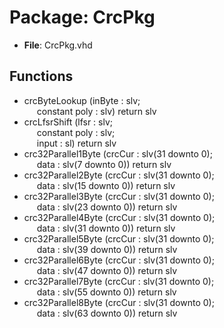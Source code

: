 # Package: CrcPkg

- **File**: CrcPkg.vhd
## Functions
- crcByteLookup <font id="function_arguments">(inByte : slv;<br><span style="padding-left:20px"> constant poly : slv) </font> <font id="function_return">return slv </font>
- crcLfsrShift <font id="function_arguments">(lfsr : slv;<br><span style="padding-left:20px"> constant poly : slv;<br><span style="padding-left:20px"> input : sl) </font> <font id="function_return">return slv </font>
- crc32Parallel1Byte <font id="function_arguments">(crcCur : slv(31 downto 0);<br><span style="padding-left:20px"> data : slv(7 downto 0)) </font> <font id="function_return">return slv </font>
- crc32Parallel2Byte <font id="function_arguments">(crcCur : slv(31 downto 0);<br><span style="padding-left:20px"> data : slv(15 downto 0)) </font> <font id="function_return">return slv </font>
- crc32Parallel3Byte <font id="function_arguments">(crcCur : slv(31 downto 0);<br><span style="padding-left:20px"> data : slv(23 downto 0)) </font> <font id="function_return">return slv </font>
- crc32Parallel4Byte <font id="function_arguments">(crcCur : slv(31 downto 0);<br><span style="padding-left:20px"> data : slv(31 downto 0)) </font> <font id="function_return">return slv </font>
- crc32Parallel5Byte <font id="function_arguments">(crcCur : slv(31 downto 0);<br><span style="padding-left:20px"> data : slv(39 downto 0)) </font> <font id="function_return">return slv </font>
- crc32Parallel6Byte <font id="function_arguments">(crcCur : slv(31 downto 0);<br><span style="padding-left:20px"> data : slv(47 downto 0)) </font> <font id="function_return">return slv </font>
- crc32Parallel7Byte <font id="function_arguments">(crcCur : slv(31 downto 0);<br><span style="padding-left:20px"> data : slv(55 downto 0)) </font> <font id="function_return">return slv </font>
- crc32Parallel8Byte <font id="function_arguments">(crcCur : slv(31 downto 0);<br><span style="padding-left:20px"> data : slv(63 downto 0)) </font> <font id="function_return">return slv </font>
